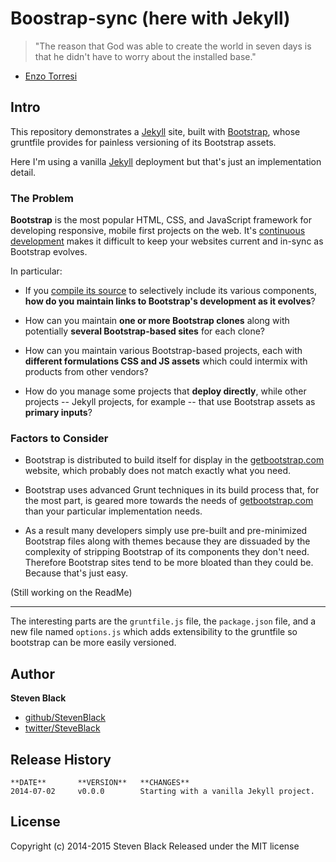 # Boostrap-sync (here with Jekyll)

> "The reason that God was able to create the world in seven days is
that he didn't have to worry about the installed base."
- [Enzo Torresi](http://www.worldclassrd.org/quotations/1406)

## Intro
This repository demonstrates a [Jekyll](http://jekyllrb.com) site, built with [Bootstrap](http://getbootstrap.com), whose gruntfile provides for painless versioning of its Bootstrap assets.

Here I'm using a vanilla [Jekyll](jekyllrb.com) deployment but that's just an implementation detail.  

### The Problem

**Bootstrap** is the most popular HTML, CSS, and JavaScript framework for developing responsive, mobile first projects on the web.  It's [continuous development](https://github.com/twbs/bootstrap/commits/master) makes it difficult to keep your websites current and in-sync as Bootstrap evolves.

In particular:

* If you [compile its source](http://getbootstrap.com/getting-started/#grunt) to selectively include its various components, **how do you maintain links to Bootstrap's development as it evolves**?

* How can you maintain **one or more Bootstrap clones** along with potentially **several Bootstrap-based sites** for each clone?

* How can you maintain various Bootstrap-based projects, each with **different formulations CSS and JS assets** which could intermix with products from other vendors?

* How do you manage some projects that **deploy directly**, while other projects -- Jekyll projects, for example -- that use Bootstrap assets as **primary inputs**?

### Factors to Consider

* Bootstrap is distributed to build itself for display in the [getbootstrap.com](getbootstrap.com) website, which probably does not match exactly what you need.

* Bootstrap uses advanced Grunt techniques in its build process that, for the most part, is geared more towards the needs of [getbootstrap.com](getbootstrap.com) than your particular implementation needs.

* As a result many developers simply use pre-built and pre-minimized Bootstrap files along with themes because they are dissuaded by the complexity of stripping Bootstrap of its components they don't need.  Therefore Bootstrap sites tend to be more bloated than they could be.  Because that's just easy.

(Still working on the ReadMe)

----

The interesting parts are the `gruntfile.js` file, the `package.json` file, and a new file named `options.js` which adds extensibility to the gruntfile so bootstrap can be more easily versioned. 

## Author

**Steven Black**

+ [github/StevenBlack](https://github.com/StevenBlack)
+ [twitter/SteveBlack](http://twitter.com/SteveBlack)

## Release History
    **DATE**       **VERSION**   **CHANGES**
    2014-07-02     v0.0.0        Starting with a vanilla Jekyll project.

## License
Copyright (c) 2014-2015 Steven Black
Released under the MIT license


